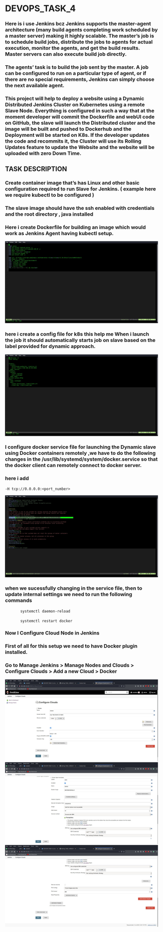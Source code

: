 # DEVOPS_TASK_4
### Here is i use Jenkins bcz Jenkins supports the master-agent architecture (many build agents completing work scheduled by a master server) making it highly scalable. The master’s job is to schedule build jobs, distribute the jobs to agents for actual execution, monitor the agents, and get the build results. Master servers can also execute build job directly.

### The agents’ task is to build the job sent by the master. A job can be configured to run on a particular type of agent, or if there are no special requirements, Jenkins can simply choose the next available agent.

### This project will help to deploy a website using a Dynamic Distributed Jenkins Cluster on Kubernetes using a remote Slave Node. Everything is configured in such a way that at the moment developer will commit the Dockerfile and webUI code on GitHub, the slave will launch the Distributed cluster and the image will be built and pushed to Dockerhub and the Deployment will be started on K8s. If the developer updates the code and recommits it, the Cluster will use its Rolling Updates feature to update the Website and the website will be uploaded with zero Down Time.

## TASK DESCRIPTION

### Create container image that’s has Linux and other basic configuration required to run Slave for Jenkins. ( example here we require kubectl to be configured ) 


### The slave image should have the ssh enabled with credentials and the root directory , java installed

### Here i create Dockerfile for building an image which would work as Jenkins Agent having kubectl setup.
![](images/dockerfile.jpg)
### here i create a config file for k8s this help me  When i launch the job it should automatically starts job on slave based on the label provided for dynamic approach.
![](images/config.jpg)


### I configure docker service file for launching the Dynamic slave using Docker containers remotely ,we have to do the following changes in the /usr/lib/systemd/system/docker.service so that the docker client can remotely connect to docker server.
### here i add 
```
-H tcp://0.0.0.0:<port_number>
```

![](images/docker-service.jpg)

### when we sucessfully changing in the service file, then  to update internal settings we need to run the following commands
```
       systemctl daemon-reload

       systemctl restart docker 
```
### Now I Configure Cloud Node  in Jenkins
### First of all for this setup we need to have Docker plugin installed. 

### Go to Manage Jenkins > Manage Nodes and Clouds > Configure Clouds > Add a new Cloud > Docker

![](images/cloud-config.jpg)
![](images/cloud-config1.jpg)
![](images/cloud-config2.jpg)
